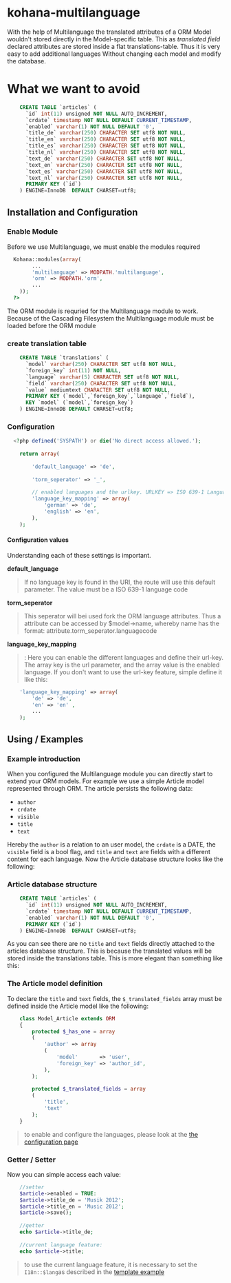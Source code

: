 kohana-multilanguage
====================

With the help of Multilanguage the translated attributes of a ORM Model wouldn't stored directly in the Model-specific table. 
This as *translated field*  declared attributes are stored inside a flat translations-table. Thus it is very easy to add additional languages Without changing each model and modify the database. 

# What we want to avoid
	
```sql
	CREATE TABLE `articles` (
	  `id` int(11) unsigned NOT NULL AUTO_INCREMENT,
	  `crdate` timestamp NOT NULL DEFAULT CURRENT_TIMESTAMP,
	  `enabled` varchar(1) NOT NULL DEFAULT '0',
	  `title_de` varchar(250) CHARACTER SET utf8 NOT NULL,
	  `title_en` varchar(250) CHARACTER SET utf8 NOT NULL,
	  `title_es` varchar(250) CHARACTER SET utf8 NOT NULL,
	  `title_nl` varchar(250) CHARACTER SET utf8 NOT NULL,
	  `text_de` varchar(250) CHARACTER SET utf8 NOT NULL,
	  `text_en` varchar(250) CHARACTER SET utf8 NOT NULL,
	  `text_es` varchar(250) CHARACTER SET utf8 NOT NULL,
	  `text_nl` varchar(250) CHARACTER SET utf8 NOT NULL,
	  PRIMARY KEY (`id`)
	) ENGINE=InnoDB  DEFAULT CHARSET=utf8;
```

## Installation and Configuration

### Enable Module

Before we use Multilanguage, we must enable the modules required
```php
  Kohana::modules(array(
		...
		'multilanguage' => MODPATH.'multilanguage',
		'orm' => MODPATH.'orm',
		...
	));
  ?>
```

The ORM module is requried for the Multilanguage module to work. Because of the Cascading Filesystem the Multilanguage module must be loaded before the ORM module
### create translation table
```sql
	CREATE TABLE `translations` (
	  `model` varchar(250) CHARACTER SET utf8 NOT NULL,
	  `foreign_key` int(11) NOT NULL,
	  `language` varchar(5) CHARACTER SET utf8 NOT NULL,
	  `field` varchar(250) CHARACTER SET utf8 NOT NULL,
	  `value` mediumtext CHARACTER SET utf8 NOT NULL,
	  PRIMARY KEY (`model`,`foreign_key`,`language`,`field`),
	  KEY `model` (`model`,`foreign_key`)
	) ENGINE=InnoDB DEFAULT CHARSET=utf8;
```

### Configuration
```php
  <?php defined('SYSPATH') or die('No direct access allowed.');
	
	return array(
	
		'default_language' => 'de',	
		
		'torm_seperator' => '_',
		
		// enabled languages and the urlkey. URLKEY => ISO 639-1 Language Codes
		'language_key_mapping' => array(
			'german' => 'de',
			'english' => 'en',
		),
	);
```
#### Configuration values

Understanding each of these settings is important.


**default_language**
> If no language key is found in the URI, the route will use this default parameter. The value must be a ISO 639-1 language code


**torm_seperator**
> This seperator will bei used fork the ORM language attributes. Thus a attribute can be accessed by $model->name, whereby name has the format: attribute.torm_seperator.languagecode

**language_key_mapping**
> : Here you can enable the different languages and define their url-key. The array key is the url parameter, and the array value is the enabled language. If you don't want to use the url-key feature, simple define it like this:
```php
	'language_key_mapping' => array(
		'de' => 'de',
		'en' => 'en' ,
		...
	);
```


## Using / Examples


### Example introduction

When you configured the Multilanguage module you can directly start to extend your ORM models. For example we use a simple Article model represented through ORM. The article persists the following data:

* `author`
* `crdate`
* `visible`
* `title`
* `text` 

Hereby the `author` is a relation to an user model, the `crdate` is a DATE, the `visible` field is a bool flag, and `title` and `text` are fields with a different content for each language. Now the Article database structure looks like the following:

### Article database structure
```sql
	CREATE TABLE `articles` (
	  `id` int(11) unsigned NOT NULL AUTO_INCREMENT,
	  `crdate` timestamp NOT NULL DEFAULT CURRENT_TIMESTAMP,
	  `enabled` varchar(1) NOT NULL DEFAULT '0',
	  PRIMARY KEY (`id`)
	) ENGINE=InnoDB  DEFAULT CHARSET=utf8;
```

As you can see there are no `title` and `text` fields directly attached to the articles database structure. This is because the translated values will be stored inside the translations table. This is more elegant than something like this:

### The Article model definition

To declare the `title` and `text` fields, the `$_translated_fields` array must be defined inside the Article model like the following: 

```php
	class Model_Article extends ORM
	{
		protected $_has_one = array
		(
		    'author' => array
		    (
		        'model'       => 'user',
		        'foreign_key' => 'author_id',
		    ),
		);
	    
		protected $_translated_fields = array
		(
			'title',
			'text'
		);
	}
```
> to enable and configure the languages, please look at the [the configuration page](configuration)

### Getter / Setter

Now you can simple access each value: 
```php
	//setter
	$article->enabled = TRUE:
	$article->title_de = 'Musik 2012';
	$article->title_en = 'Music 2012';
	$article->save();
	
	//getter
	echo $article->title_de;
	
	//current language feature:
	echo $article->title;
```
	
> to use the current language feature, it is necessary to set the ` I18n::$lang`as described in the [template example](examples/template)
